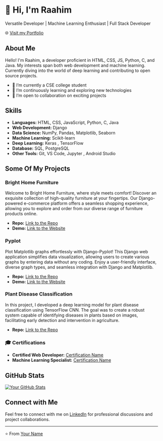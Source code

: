 # 👋 Hi, I'm Raahim

Versatile Developer | Machine Learning Enthusiast | Full Stack Developer

🌐 [Visit my Portfolio](https://raahim2.github.io/WebDev.github.io/Portfolio/index.html)

## About Me

Hello! I'm Raahim, a developer proficient in HTML, CSS, JS, Python, C, and Java. My interests span both web development and machine learning. Currently diving into the world of deep learning and contributing to open source projects.

- 🔭 I’m currently a CSE college student 
- 🌱 I’m continuously learning and exploring new technologies
- 👯 I’m open to collaboration on exciting projects

## Skills

- **Languages:** HTML, CSS, JavaScript, Python, C, Java
- **Web Development:** Django
- **Data Science:** NumPy, Pandas, Matplotlib, Seaborn
- **Machine Learning:** Scikit-learn
- **Deep Learning:** Keras , TensorFlow
- **Database:** SQL, PostgreSQL
- **Other Tools:** Git, VS Code, Jupyter , Android Studio

## Some Of My Projects

### Bright Home Furniture

Welcome to Bright Home Furniture, where style meets comfort! Discover an exquisite collection of high-quality furniture at your fingertips. Our Django-powered e-commerce platform offers a seamless shopping experience, allowing you to explore and order from our diverse range of furniture products online.

- **Repo:** [Link to the Repo](https://github.com/Raahim2/BrightHome)
- **Demo:** [Link to the Website](https://www.brighthomesfurniture.com/)

### Pyplot

Plot Matplotlib graphs effortlessly with Django-Pyplot! This Django web application simplifies data visualization, allowing users to create various graphs by entering data without any coding. Enjoy a user-friendly interface, diverse graph types, and seamless integration with Django and Matplotlib.

- **Repo:** [Link to the Repo](https://github.com/Raahim2/BrightHome)
- **Demo:** [Link to the Website](https://django-pyplot.vercel.app)


### Plant Disease Classification

In this project, I developed a deep learning model for plant disease classification using TensorFlow CNN. The goal was to create a robust system capable of identifying diseases in plants based on images, facilitating early detection and intervention in agriculture.

- **Repo:** [Link to the Repo](https://github.com/Raahim2/Machine-Learning/blob/main/Deep%20learning/Plant%20Disease/Plant%20Disease%20Classification.ipynb)


### 🎓 Certifications

- **Certified Web Developer:** [Certification Name](link-to-certification)
- **Machine Learning Specialist:** [Certification Name](link-to-certification)


## GitHub Stats

[![Your GitHub Stats](https://github-readme-stats.vercel.app/api?username=Raahim2&icons=true&hide=contribs)](https://github.com/anuraghazra/github-readme-stats)

## Connect with Me

Feel free to connect with me on [LinkedIn](https://www.linkedin.com/in/raahim-shaikh-5a186024a) for professional discussions and project collaborations.

---

⭐️ From [Your Name](https://www.linkedin.com/in/raahim-shaikh-5a186024a)
